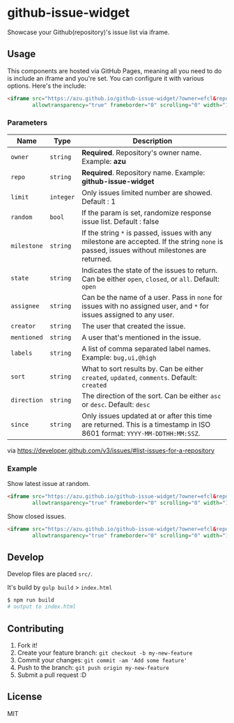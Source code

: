 # github-issue-widget

Showcase your Github(repository)'s issue list via iframe.

## Usage

This components are hosted via GitHub Pages, meaning all you need to do is include an iframe and you're set.
You can configure it with various options. Here's the include:

```html
<iframe src="https://azu.github.io/github-issue-widget/?owner=efcl&repo=efcl.github.io&limit=3&random"
        allowtransparency="true" frameborder="0" scrolling="0" width="100%"></iframe>
```

### Parameters

Name | Type | Description
-----|------|--------------
`owner`|`string`| **Required**. Repository's owner name. Example:  **azu**
`repo`|`string`| **Required**. Repository name. Example: **github-issue-widget**
`limit`|`integer`| Only issues limited number are showed. Default : 1
`random`|`bool`| If the param is set, randomize response issue list. Default : false
`milestone`|`string`| If the string `*` is passed, issues with any milestone are accepted. If the string `none` is passed, issues without milestones are returned.
`state`|`string`| Indicates the state of the issues to return. Can be either `open`, `closed`, or `all`. Default: `open`
`assignee`|`string`| Can be the name of a user. Pass in `none` for issues with no assigned user, and `*` for issues assigned to any user.
`creator`|`string`| The user that created the issue.
`mentioned`|`string`| A user that's mentioned in the issue.
`labels`|`string`| A list of comma separated label names.  Example: `bug,ui,@high`
`sort`|`string`|  What to sort results by. Can be either `created`, `updated`, `comments`. Default: `created`
`direction`|`string`| The direction of the sort. Can be either `asc` or `desc`. Default: `desc`
`since`|`string` |Only issues updated at or after this time are returned. This is a timestamp in ISO 8601 format: `YYYY-MM-DDTHH:MM:SSZ`.

via https://developer.github.com/v3/issues/#list-issues-for-a-repository

### Example

Show latest issue at random.

```html
<iframe src="https://azu.github.io/github-issue-widget/?owner=efcl&repo=efcl.github.io&random"
        allowtransparency="true" frameborder="0" scrolling="0" width="100%"></iframe>
```

Show closed issues.

```html
<iframe src="https://azu.github.io/github-issue-widget/?owner=efcl&repo=efcl.github.io&limit=10&state=closed"
        allowtransparency="true" frameborder="0" scrolling="0" width="100%"></iframe>
```


## Develop

Develop files are placed `src/`.

It's build by `gulp build` > `index.html`

``` sh
$ npm run build
# output to index.html
```

## Contributing

1. Fork it!
2. Create your feature branch: `git checkout -b my-new-feature`
3. Commit your changes: `git commit -am 'Add some feature'`
4. Push to the branch: `git push origin my-new-feature`
5. Submit a pull request :D

## License

MIT